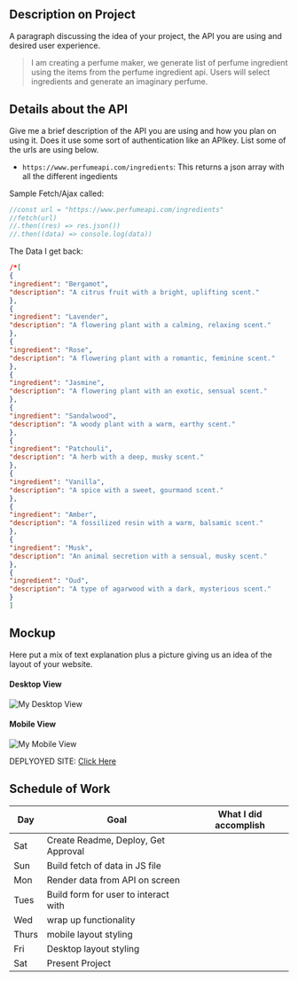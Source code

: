 ## Description on Project

A paragraph discussing the idea of your project, the API you are using and desired user experience.

> I am creating a perfume maker, we generate list of perfume ingredient using the items from the perfume ingredient api. Users will select ingredients and generate an imaginary perfume.

## Details about the API

Give me a brief description of the API you are using and how you plan on using it. Does it use some sort of authentication like an APIkey. List some of the urls are using below.

- `https://www.perfumeapi.com/ingredients`: This returns a json array with all the different ingedients

Sample Fetch/Ajax called:
```js
//const url = "https://www.perfumeapi.com/ingredients"
//fetch(url)
//.then((res) => res.json())
//.then((data) => console.log(data))
```

The Data I get back:
```json
/*[
{
"ingredient": "Bergamot",
"description": "A citrus fruit with a bright, uplifting scent."
},
{
"ingredient": "Lavender",
"description": "A flowering plant with a calming, relaxing scent."
},
{
"ingredient": "Rose",
"description": "A flowering plant with a romantic, feminine scent."
},
{
"ingredient": "Jasmine",
"description": "A flowering plant with an exotic, sensual scent."
},
{
"ingredient": "Sandalwood",
"description": "A woody plant with a warm, earthy scent."
},
{
"ingredient": "Patchouli",
"description": "A herb with a deep, musky scent."
},
{
"ingredient": "Vanilla",
"description": "A spice with a sweet, gourmand scent."
},
{
"ingredient": "Amber",
"description": "A fossilized resin with a warm, balsamic scent."
},
{
"ingredient": "Musk",
"description": "An animal secretion with a sensual, musky scent."
},
{
"ingredient": "Oud",
"description": "A type of agarwood with a dark, mysterious scent."
}
]
```

## Mockup

Here put a mix of text explanation plus a picture giving us an idea of the layout of your website.

#### Desktop View

![My Desktop View](https://i.imgur.com/5Bs7N6B.png)

#### Mobile View

![My Mobile View](https://i.imgur.com/5Bs7N6B.png)


DEPLYOYED SITE: [Click Here](https://sealproject1.vercel.app/)


## Schedule of Work

|Day | Goal | What I did accomplish |
|----|------|-----------------------|
| Sat | Create Readme, Deploy, Get Approval | |
| Sun | Build fetch of data in JS file ||
| Mon | Render data from API on screen ||
| Tues| Build form for user to interact with ||
| Wed | wrap up functionality ||
|Thurs| mobile layout styling ||
| Fri | Desktop layout styling ||
| Sat | Present Project ||